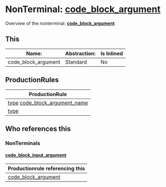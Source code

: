 # NonTerminal: **[code_block_argument](./code_block_argument.md)**

Overview of the nonterminal: **[code_block_argument](./code_block_argument.md)**



## This

| Name:                | Abstraction:    | Is Inlined |
| -------------------- | --------------- | ---------- |
| code_block_argument | Standard | No |



## ProductionRules

| ProductionRule |
| ---- |
| [type](./type.md) [code_block_argument_name](./code_block_argument_name.md)  |
| [type](./type.md)  |




## Who references this

### NonTerminals


#### [code_block_input_argument](./../Grammar/code_block_input_argument.md)

| Productionrule referencing this                      |
| ---------------------------------------------------- |
| [code_block_argument](./code_block_argument.md)  |



